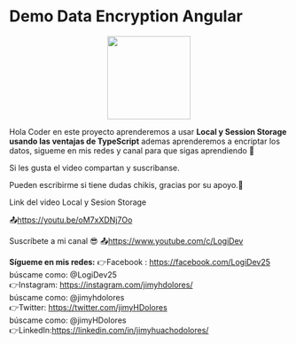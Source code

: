 # Demo Data Encryption Angular

<div style="display:flex; align-items: center;
    justify-content: center;">
<img src="https://drive.google.com/uc?export=view&id=1nKAIuha78LgSgY7HLA86uy2hFAW-ih3N" width="150px"></div>

Hola Coder en este proyecto aprenderemos a usar **Local y Session Storage usando las ventajas de TypeScript** ademas aprenderemos a encriptar los datos, sigueme en mis redes y canal para que sigas aprendiendo 🤗

Si les gusta el video compartan y suscribanse.

Pueden escribirme si tiene dudas chikis, gracias por su apoyo.🤗

Link del video Local y Sesion Storage

📤https://youtu.be/oM7xXDNj7Oo

Suscríbete a mi canal 😎
📤https://www.youtube.com/c/LogiDev

**Sígueme en mis redes:**
👉Facebook : https://facebook.com/LogiDev25  
búscame como: @LogiDev25  
👉Instagram: https://instagram.com/jimyhdolores/  
búscame como: @jimyhdolores  
👉Twitter: https://twitter.com/jimyHDolores  
búscame como: @jimyHDolores  
👉LinkedIn:https://linkedin.com/in/jimyhuachodolores/
